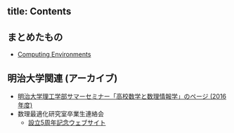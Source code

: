 title: Contents
---
## まとめたもの
  * [Computing Environments](./environments.html)

## 明治大学関連 (アーカイブ)
  * [明治大学理工学部サマーセミナー「高校数学と数理情報学」のページ (2016年度)](../summer2016/)
  * 数理最適化研究室卒業生連絡会
    * [設立5周年記念ウェブサイト](/mocs5th/index.html)
